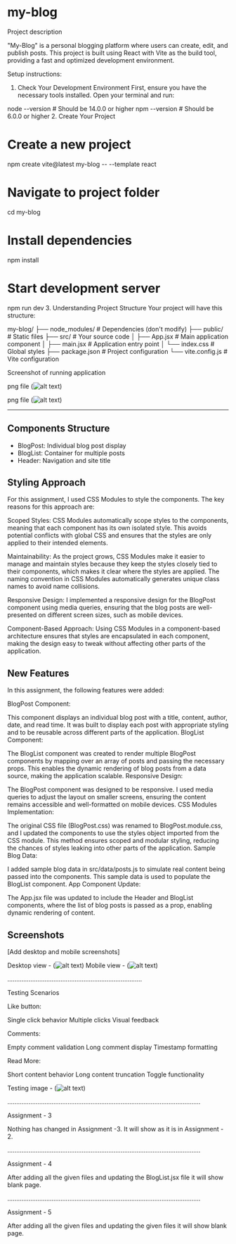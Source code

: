 # my-blog

Project description

"My-Blog" is a personal blogging platform where users can create, edit, and publish posts. This project is built using React with Vite as the build tool, providing a fast and optimized development environment. 

Setup instructions:

1. Check Your Development Environment
First, ensure you have the necessary tools installed. Open your terminal and run:

node --version  # Should be 14.0.0 or higher
npm --version   # Should be 6.0.0 or higher
2. Create Your Project
# Create a new project
npm create vite@latest my-blog -- --template react

# Navigate to project folder
cd my-blog

# Install dependencies
npm install

# Start development server
npm run dev
3. Understanding Project Structure
Your project will have this structure:

my-blog/
├── node_modules/     # Dependencies (don't modify)
├── public/          # Static files
├── src/             # Your source code
│   ├── App.jsx      # Main application component
│   ├── main.jsx     # Application entry point
│   └── index.css    # Global styles
├── package.json     # Project configuration
└── vite.config.js   # Vite configuration


Screenshot of running application


png file (![alt text](Screenshot.png))

png file (![alt text](Screenshot1.png))


------------------------------------------------------------------------------------------------


## Components Structure
- BlogPost: Individual blog post display
- BlogList: Container for multiple posts
- Header: Navigation and site title

## Styling Approach
For this assignment, I used CSS Modules to style the components. The key reasons for this approach are:

Scoped Styles: CSS Modules automatically scope styles to the components, meaning that each component has its own isolated style. This avoids potential conflicts with global CSS and ensures that the styles are only applied to their intended elements.

Maintainability: As the project grows, CSS Modules make it easier to manage and maintain styles because they keep the styles closely tied to their components, which makes it clear where the styles are applied. The naming convention in CSS Modules automatically generates unique class names to avoid name collisions.

Responsive Design: I implemented a responsive design for the BlogPost component using media queries, ensuring that the blog posts are well-presented on different screen sizes, such as mobile devices.

Component-Based Approach: Using CSS Modules in a component-based architecture ensures that styles are encapsulated in each component, making the design easy to tweak without affecting other parts of the application.



## New Features
In this assignment, the following features were added:

BlogPost Component:

This component displays an individual blog post with a title, content, author, date, and read time. It was built to display each post with appropriate styling and to be reusable across different parts of the application.
BlogList Component:

The BlogList component was created to render multiple BlogPost components by mapping over an array of posts and passing the necessary props. This enables the dynamic rendering of blog posts from a data source, making the application scalable.
Responsive Design:

The BlogPost component was designed to be responsive. I used media queries to adjust the layout on smaller screens, ensuring the content remains accessible and well-formatted on mobile devices.
CSS Modules Implementation:

The original CSS file (BlogPost.css) was renamed to BlogPost.module.css, and I updated the components to use the styles object imported from the CSS module. This method ensures scoped and modular styling, reducing the chances of styles leaking into other parts of the application.
Sample Blog Data:

I added sample blog data in src/data/posts.js to simulate real content being passed into the components. This sample data is used to populate the BlogList component.
App Component Update:

The App.jsx file was updated to include the Header and BlogList components, where the list of blog posts is passed as a prop, enabling dynamic rendering of content.

## Screenshots
[Add desktop and mobile screenshots]

Desktop view - (![alt text](Screenshot2.png))
Mobile view - (![alt text](Screenshot3.png))

............................................................................

Testing Scenarios

Like button:

Single click behavior
Multiple clicks
Visual feedback

Comments:

Empty comment validation
Long comment display
Timestamp formatting


Read More:

Short content behavior
Long content truncation
Toggle functionality

Testing image - (![alt text](Screenshot4.png))


.............................................................................................................

Assignment - 3

Nothing has changed in Assignment -3. 
It will show as it is in Assignment - 2.


.............................................................................................................

Assignment - 4

After adding all the given files and updating the BlogList.jsx file it will show blank page.



.............................................................................................................


Assignment - 5

After adding all the given files and updating the given files it will show blank page.